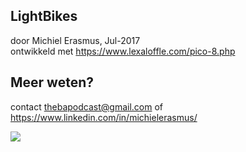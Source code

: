 LightBikes
---
door Michiel Erasmus, Jul-2017 <br/>
ontwikkeld met https://www.lexaloffle.com/pico-8.php <br/>

Meer weten?
---
contact thebapodcast@gmail.com
of https://www.linkedin.com/in/michielerasmus/

<img src="https://www.lexaloffle.com/gfx/p8_jelpi.gif">
